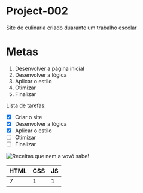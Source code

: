 # Project-002
Site de culinaria criado duarante um trabalho escolar

# Metas

1. Desenvolver a página inicial
1. Desenvolver a lógica
1. Aplicar o estilo
1. Otimizar
1. Finalizar


Lista de tarefas:

- [x] Criar o site
- [x] Desenvolver a lógica
- [x] Aplicar o estilo
- [ ] Otimizar
- [ ] Finalizar

![Receitas que nem a vovó sabe!](https://github.com/Eduardoss45/Project-002/assets/119471845/5467b797-18e4-4f47-bfc2-36e87e653c63)

HTML | CSS | JS
---|---|---
7 | 1 | 1
